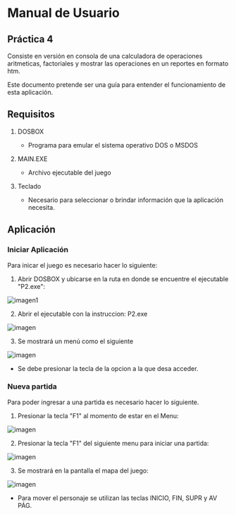 # Manual de Usuario
## Práctica 4
Consiste en versión en consola de una calculadora de operaciones aritmeticas, factoriales y mostrar las operaciones en un reportes en formato htm.

Este documento pretende ser una guía para entender el funcionamiento de esta aplicación.

## Requisitos

1. DOSBOX
    - Programa para emular el sistema operativo DOS o MSDOS

2. MAIN.EXE
    - Archivo ejecutable del juego

3. Teclado
    - Necesario para seleccionar o brindar información que la aplicación necesita.

## Aplicación

### Iniciar Aplicación

Para inicar el juego es necesario hacer lo siguiente:

1. Abrir DOSBOX y ubicarse en la ruta en donde se encuentre el ejecutable "P2.exe":


![imagen1](./assets/Captura1.PNG)

2. Abrir el ejecutable con la instruccion: P2.exe

![imagen](./assets/Captura2.PNG)

3. Se mostrará un menú como el siguiente

![imagen](./assets/Captura3.PNG)

- Se debe presionar la tecla de la opcion a la que desa acceder.

### Nueva partida

Para poder ingresar a una partida es necesario hacer lo siguiente.

1. Presionar la tecla "F1" al momento de estar en el Menu:

![imagen](./assets/Captura3.PNG)

2. Presionar la tecla "F1" del siguiente menu para iniciar una partida: 

![imagen](./assets/Captura4.PNG)

3. Se mostrará en la pantalla el mapa del juego:

![imagen](./assets/Captura5.PNG)



- Para mover el personaje se utilizan las teclas INICIO, FIN, SUPR y AV PÁG.



